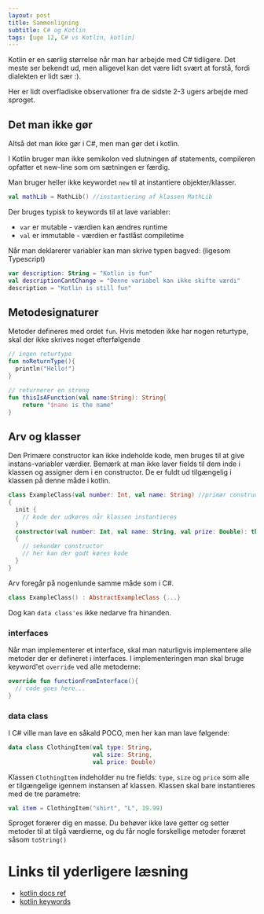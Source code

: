 ```yaml
---
layout: post
title: Sammenligning
subtitle: C# og Kotlin
tags: [uge 12, C# vs Kotlin, kotlin]
---
```


Kotlin er en særlig størrelse når man har arbejde med C# tidligere. Det meste ser bekendt ud, men alligevel kan det være lidt svært at forstå, fordi dialekten er lidt sær :).

Her er lidt overfladiske observationer fra de sidste 2-3 ugers arbejde med sproget.

## Det man ikke gør
Altså det man ikke gør i C#, men man gør det i kotlin.

I Kotlin bruger man ikke semikolon ved slutningen af statements, compileren opfatter et new-line som om sætningen er færdig.

Man bruger heller ikke keywordet `new` til at instantiere objekter/klasser. 
```kotlin
val mathLib = MathLib() //instantiering af klassen MathLib
```

Der bruges typisk to keywords til at lave variabler:
- `var` er mutable - værdien kan ændres runtime
- `val` er immutable - værdien er fastlåst compiletime

Når man deklarerer variabler kan man skrive typen bagved: (ligesom Typescript)
```kotlin
var description: String = "Kotlin is fun"
val descriptionCantChange = "Denne variabel kan ikke skifte værdi"
description = "Kotlin is still fun"
```

## Metodesignaturer
Metoder defineres med ordet `fun`. Hvis metoden ikke har nogen returtype, skal der ikke skrives noget efterfølgende

```kotlin
// ingen returtype
fun noReturnType(){ 
  println("Hello!")
}

// returnerer en streng
fun thisIsAFunction(val name:String): String{
    return "$name is the name"
}

```

## Arv og klasser
Den Primære constructor kan ikke indeholde kode, men bruges til at give instans-variabler værdier. Bemærk at man ikke laver fields til dem inde i klassen og assigner dem i en constructor. De er fuldt ud tilgængelig i klassen på denne måde i kotlin.

```kotlin
class ExampleClass(val number: Int, val name: String) //primær constructor
{
  init {
    // kode der udkøres når klassen instantieres
  }
  constructor(val number: Int, val name: String, val prize: Double): this(number,name)
  {
    // sekundær constructor
    // her kan der godt køres kode
  }
}

```

Arv foregår på nogenlunde samme måde som i C#. 
```kotlin
class ExampleClass() : AbstractExampleClass {...}

```

Dog kan `data class'es` ikke nedarve fra hinanden.

### interfaces
Når man implementerer et interface, skal man naturligvis implementere alle metoder der er defineret i interfaces. I implementeringen man skal bruge keyword'et `override` ved alle metoderne:

```kotlin
override fun functionFromInterface(){
  // code goes here...
}

```

### data class
I C# ville man lave en såkald POCO, men her kan man lave følgende:
```kotlin
data class ClothingItem(val type: String,
                        val size: String,
                        val price: Double)
```

Klassen `ClothingItem` indeholder nu tre fields: `type`, `size` og `price` som alle er tilgængelige igennem instansen af klassen. Klassen skal bare instantieres med de tre parametre:
```kotlin
val item = ClothingItem("shirt", "L", 19.99)
```

Sproget forærer dig en masse. Du behøver ikke lave getter og setter metoder til at tilgå værdierne, og du får nogle forskellige metoder foræret såsom `toString()`

# Links til yderligere læsning
- [kotlin docs ref](https://kotlinlang.org/docs/reference/)
- [kotlin keywords](https://kotlinlang.org/docs/reference/keyword-reference.html)
